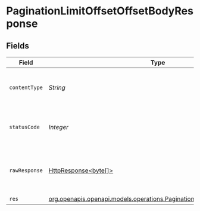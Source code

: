 # PaginationLimitOffsetOffsetBodyResponse


## Fields

| Field                                                                                                                                      | Type                                                                                                                                       | Required                                                                                                                                   | Description                                                                                                                                |
| ------------------------------------------------------------------------------------------------------------------------------------------ | ------------------------------------------------------------------------------------------------------------------------------------------ | ------------------------------------------------------------------------------------------------------------------------------------------ | ------------------------------------------------------------------------------------------------------------------------------------------ |
| `contentType`                                                                                                                              | *String*                                                                                                                                   | :heavy_check_mark:                                                                                                                         | HTTP response content type for this operation                                                                                              |
| `statusCode`                                                                                                                               | *Integer*                                                                                                                                  | :heavy_check_mark:                                                                                                                         | HTTP response status code for this operation                                                                                               |
| `rawResponse`                                                                                                                              | [HttpResponse<byte[]>](https://docs.oracle.com/en/java/javase/11/docs/api/java.net.http/java/net/http/HttpResponse.html)                   | :heavy_minus_sign:                                                                                                                         | Raw HTTP response; suitable for custom response parsing                                                                                    |
| `res`                                                                                                                                      | [org.openapis.openapi.models.operations.PaginationLimitOffsetOffsetBodyRes](../../models/operations/PaginationLimitOffsetOffsetBodyRes.md) | :heavy_minus_sign:                                                                                                                         | OK                                                                                                                                         |